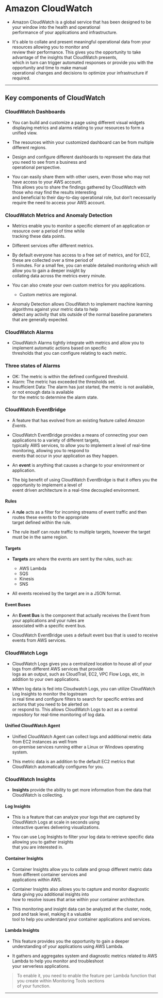 # Amazon CloudWatch

- Amazon CloudWatch is a global service that has been designed to be your window into the health and operational  
  performance of your applications and infrastructure.

- It's able to collate and present meaningful operational data from your resources allowing you to monitor and  
  review their performance. This gives you the opportunity to take advantage of the insights that CloudWatch presents,  
  which in turn can trigger automated responses or provide you with the opportunity and time to make manual  
  operational changes and decisions to optimize your infrastructure if required.

---

## Key components of CloudWatch

### CloudWatch Dashboards

- You can build and customize a page using different visual widgets displaying metrics and alarms relating to your resources to form a unified view.

- The resources within your customized dashboard can be from multiple different regions.

- Design and configure different dashboards to represent the data that you need to see from a business and  
  operational perspective.

- You can easily share them with other users, even those who may not have access to your AWS account.  
  This allows you to share the findings gathered by CloudWatch with those who may find the results interesting  
  and beneficial to their day-to-day operational role, but don’t necessarily require the need to access your AWS account.

### CloudWatch Metrics and Anomaly Detection

- Metrics enable you to monitor a specific element of an application or resource over a period of time while  
  tracking these data points.

- Different services offer different metrics.

- By default everyone has access to a free set of metrics, and for EC2, these are collected over a time period of  
  5 minutes. For a small fee, you can enable detailed monitoring which will allow you to gain a deeper insight by  
  collating data across the metrics every minute.

- You can also create your own custom metrics for you applications.

  - Custom metrics are regional.

- Anomaly Detection allows CloudWatch to implement machine learning algorithms against your metric data to help  
  detect any activity that sits outside of the normal baseline parameters that are generally expected.

### CloudWatch Alarms

- CloudWatch Alarms tightly integrate with metrics and allow you to implement automatic actions based on specific  
  thresholds that you can configure relating to each metric.

### Three states of Alarms

- OK: The metric is within the defined configured threshold.
- Alarm: The metric has exceeded the thresholds set.
- Insufficient Data: The alarm has just started, the metric is not available, or not enough data is available  
  for the metric to determine the alarm state.

### CloudWatch EventBridge

- A feature that has evolved from an existing feature called _Amazon Events._

- CloudWatch EventBridge provides a means of connecting your own applications to a variety of different targets,  
  typically AWS services, to allow you to implement a level of real-time monitoring, allowing you to respond to  
  events that occur in your application as they happen.

- An **event** is anything that causes a change to your environment or application.

- The big benefit of using CloudWatch EventBridge is that it offers you the opportunity to implement a level of  
  event driven architecture in a real-time decoupled environment.

#### Rules

- A **rule** acts as a filter for incoming streams of event traffic and then routes these events to the appropriate  
  target defined within the rule.

- The rule itself can route traffic to multiple targets, however the target must be in the same region.

#### Targets

- **Targets** are where the events are sent by the rules, such as:

  - AWS Lambda
  - SQS
  - Kinesis
  - SNS

- All events received by the target are in a JSON format.

#### Event Buses

- An **Event Bus** is the component that actually receives the Event from your applications and your rules are  
  associated with a specific event bus.

- CloudWatch EventBridge uses a default event bus that is used to receive events from AWS services.

### CloudWatch Logs

- CloudWatch Logs gives you a centralized location to house all of your logs from different AWS services that provide  
  logs as an output, such as CloudTrail, EC2, VPC Flow Logs, etc, in addition to your own applications.

- When log data is fed into Cloudwatch Logs, you can utilize CloudWatch Log Insights to monitor the logstream  
  in real time and configure filters to search for specific entries and actions that you need to be alerted on  
  or respond to. This allows CloudWatch Logs to act as a central repository for real-time monitoring of log data.

#### Unified CloudWatch Agent

- Unified CloudWatch Agent can collect logs and additional metric data from EC2 instances as well from  
  on-premise services running either a Linux or Windows operating system.

- This metric data is an addition to the default EC2 metrics that CloudWatch automatically configures for you.

### CloudWatch Insights

- **Insights** provide the ability to get more information from the data that CloudWatch is collecting.

#### Log Insights

- This is a feature that can analyze your logs that are captured by CloudWatch Logs at scale in seconds using  
  interactive queries delivering visualizations.

- You can use Log Insights to filter your log data to retrieve specific data allowing you to gather insights  
  that you are interested in.

#### Container Insights

- Container Insights allow you to collate and group different metric data from different container services and  
  applications within AWS.

- Container Insights also allows you to capture and monitor diagnostic data giving you additional insights into  
  how to resolve issues that arise within your container architecture.

- This monitoring and insight data can be analyzed at the cluster, node, pod and task level, making it a valuable  
  tool to help you understand your container applications and services.

#### Lambda Insights

- This feature provides you the opportunity to gain a deeper understanding of your applications using AWS Lambda.

- It gathers and aggregates system and diagnostic metrics related to AWS Lambda to help you monitor and troubleshoot  
  your serverless applications.

> To enable it, you need to enable the feature per Lambda function that you create within Monitoring Tools sections  
> of your function.

---
